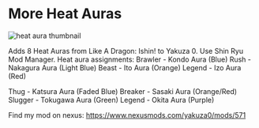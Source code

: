 # More Heat Auras

![heat aura thumbnail](https://github.com/user-attachments/assets/85c54910-0421-42b2-843f-d02ef0e24fc8)

Adds 8 Heat Auras from Like A Dragon: Ishin! to Yakuza 0. Use Shin Ryu Mod Manager.
Heat aura assignments:
Brawler - Kondo Aura (Blue)
Rush - Nakagura Aura (Light Blue)
Beast - Ito Aura (Orange)
Legend - Izo Aura (Red)

Thug - Katsura Aura (Faded Blue)
Breaker - Sasaki Aura (Orange/Red)
Slugger - Tokugawa Aura (Green)
Legend - Okita Aura (Purple)

Find my mod on nexus: https://www.nexusmods.com/yakuza0/mods/571 
